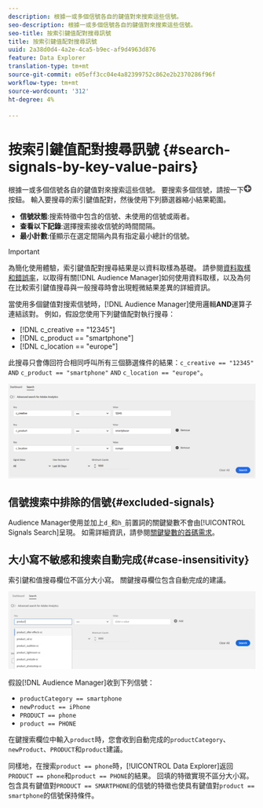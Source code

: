 ```yaml
---
description: 根據一或多個信號各自的鍵值對來搜索這些信號。
seo-description: 根據一或多個信號各自的鍵值對來搜索這些信號。
seo-title: 按索引鍵值配對搜尋訊號
title: 按索引鍵值配對搜尋訊號
uuid: 2a38d0d4-4a2e-4ca5-b9ec-af9d4963d876
feature: Data Explorer
translation-type: tm+mt
source-git-commit: e05eff3cc04e4a82399752c862e2b2370286f96f
workflow-type: tm+mt
source-wordcount: '312'
ht-degree: 4%

---
```



# 按索引鍵值配對搜尋訊號 {#search-signals-by-key-value-pairs}

根據一或多個信號各自的鍵值對來搜索這些信號。
要搜索多個信號，請按一下![添加](assets/icon_add.png)按鈕。 輸入要搜尋的索引鍵值配對，然後使用下列篩選器縮小結果範圍。

* **信號狀態**:搜索特徵中包含的信號、未使用的信號或兩者。
* **查看以下記錄**:選擇搜索接收信號的時間間隔。
* **最小計數**:僅顯示在選定間隔內具有指定最小總計的信號。

>[!IMPORTANT]
>
>為簡化使用體驗，索引鍵值配對搜尋結果是以資料取樣為基礎。 請參閱[資料取樣和錯誤率](/help/using/reporting/report-sampling.md)，以取得有關[!DNL Audience Manager]如何使用資料取樣，以及為何在比較索引鍵值搜尋與一般搜尋時會出現輕微結果差異的詳細資訊。

當使用多個鍵值對搜索信號時，[!DNL Audience Manager]使用邏輯&#x200B;**AND**&#x200B;運算子連結該對。 例如，假設您使用下列鍵值配對執行搜尋：

* [!DNL c_creative == "12345"]
* [!DNL c_product == "smartphone"]
* [!DNL c_location == "europe"]

此搜尋只會傳回符合相同呼叫所有三個篩選條件的結果：`c_creative == "12345"` `AND` `c_product == "smartphone"` `AND` `c_location == "europe"`。

![](assets/signals-search.png)

## 信號搜索中排除的信號{#excluded-signals}

Audience Manager使用並加上`d_`和`h_`前置詞的關鍵變數不會由[!UICONTROL Signals Search]呈現。 如需詳細資訊，請參閱[關鍵變數的首碼需求](../../traits/trait-variable-prefixes.md)。

## 大小寫不敏感和搜索自動完成{#case-insensitivity}

索引鍵和值搜尋欄位不區分大小寫。 關鍵搜尋欄位包含自動完成的建議。

![](assets/signal-search-suggestions.png)

假設[!DNL Audience Manager]收到下列信號：

* `productCategory == smartphone`
* `newProduct == iPhone`
* `PRODUCT == phone`
* `product == PHONE`

在鍵搜索欄位中輸入`product`時，您會收到自動完成的`productCategory`、`newProduct`、`PRODUCT`和`product`建議。

同樣地，在搜索`product == phone`時，[!UICONTROL Data Explorer]返回`PRODUCT == phone`和`product == PHONE`的結果。
回填的特徵實現不區分大小寫。 包含具有鍵值對`PRODUCT == SMARTPHONE`的信號的特徵也使具有鍵值對`product == smartphone`的信號保持條件。